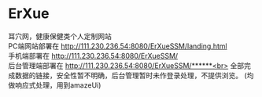 # ErXue
耳穴网，健康保健类个人定制网站
<br>PC端网站部署在 http://111.230.236.54:8080/ErXueSSM/landing.html<br>
手机端部署在 http://111.230.236.54:8080/ErXueSSM/<br>
后台管理端部署在 http://111.230.236.54:8080/ErXueSSM/******<br>
全部完成数据的链接，安全性暂不明确，后台管理暂时未作登录处理，不提供浏览。
(均做响应式处理，用到amazeUi)
